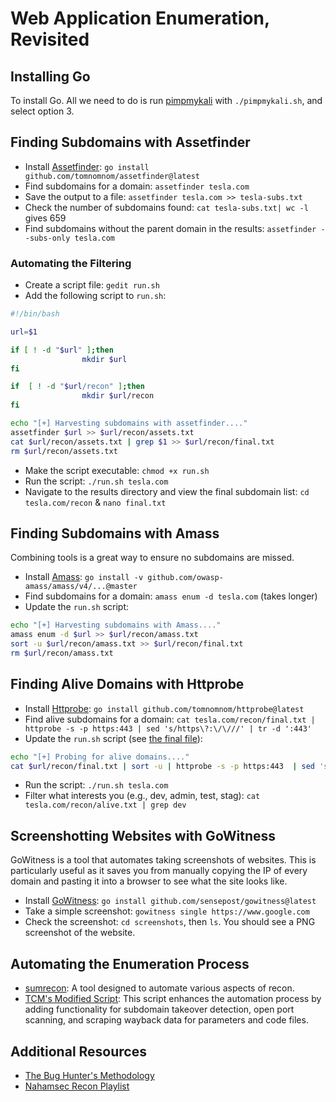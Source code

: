 # Web Application Enumeration, Revisited

## Installing Go

To install Go. All we need to do is run [pimpmykali](https://github.com/Dewalt-arch/pimpmykali) with `./pimpmykali.sh`, and select option 3.

## Finding Subdomains with Assetfinder

- Install [Assetfinder](https://github.com/tomnomnom/assetfinder): `go install github.com/tomnomnom/assetfinder@latest`
- Find subdomains for a domain: `assetfinder tesla.com`
- Save the output to a file: `assetfinder tesla.com >> tesla-subs.txt`
- Check the number of subdomains found: `cat tesla-subs.txt| wc -l` gives 659
- Find subdomains without the parent domain in the results: `assetfinder --subs-only tesla.com`

### Automating the Filtering

- Create a script file: `gedit run.sh`
- Add the following script to `run.sh`:

```bash
#!/bin/bash

url=$1

if [ ! -d "$url" ];then
				mkdir $url
fi

if  [ ! -d "$url/recon" ];then
				mkdir $url/recon
fi

echo "[+] Harvesting subdomains with assetfinder...."
assetfinder $url >> $url/recon/assets.txt
cat $url/recon/assets.txt | grep $1 >> $url/recon/final.txt
rm $url/recon/assets.txt
```

- Make the script executable: `chmod +x run.sh`
- Run the script: `./run.sh tesla.com`
- Navigate to the results directory and view the final subdomain list: `cd tesla.com/recon` & `nano final.txt`

## Finding Subdomains with Amass

Combining tools is a great way to ensure no subdomains are missed.

- Install [Amass](https://github.com/owasp-amass/amass): `go install -v github.com/owasp-amass/amass/v4/...@master`
- Find subdomains for a domain: `amass enum -d tesla.com` (takes longer)
- Update the `run.sh` script:

```bash
echo "[+] Harvesting subdomains with Amass...."
amass enum -d $url >> $url/recon/amass.txt
sort -u $url/recon/amass.txt >> $url/recon/final.txt
rm $url/recon/amass.txt
```

## Finding Alive Domains with Httprobe

- Install [Httprobe](https://github.com/tomnomnom/httprobe): `go install github.com/tomnomnom/httprobe@latest`
- Find alive subdomains for a domain: `cat tesla.com/recon/final.txt | httprobe -s -p https:443 | sed 's/https\?:\/\///' | tr -d ':443'`
- Update the `run.sh` script (see [the final file](/24-web-application-enumeration/run.sh)):

```bash
echo "[+] Probing for alive domains...."
cat $url/recon/final.txt | sort -u | httprobe -s -p https:443  | sed 's/https\?:\/\///' | tr -d ':443' >> $url/recon/alive.txt
```

- Run the script: `./run.sh tesla.com`
- Filter what interests you (e.g., dev, admin, test, stag): `cat tesla.com/recon/alive.txt | grep dev`

## Screenshotting Websites with GoWitness

GoWitness is a tool that automates taking screenshots of websites. This is particularly useful as it saves you from manually copying the IP of every domain and pasting it into a browser to see what the site looks like.

- Install [GoWitness](https://github.com/sensepost/gowitness): `go install github.com/sensepost/gowitness@latest`
- Take a simple screenshot: `gowitness single https://www.google.com`
- Check the screenshot: `cd screenshots`, then `ls`. You should see a PNG screenshot of the website.

## Automating the Enumeration Process

- [sumrecon](https://github.com/thatonetester/sumrecon): A tool designed to automate various aspects of recon.
- [TCM's Modified Script](https://pastebin.com/MhE6zXVt): This script enhances the automation process by adding functionality for subdomain takeover detection, open port scanning, and scraping wayback data for parameters and code files.

## Additional Resources

- [The Bug Hunter's Methodology](https://www.youtube.com/watch?v=uKWu6yhnhbQ)
- [Nahamsec Recon Playlist](https://www.youtube.com/playlist?list=PLKAaMVNxvLmAkqBkzFaOxqs3L66z2n8LA)
